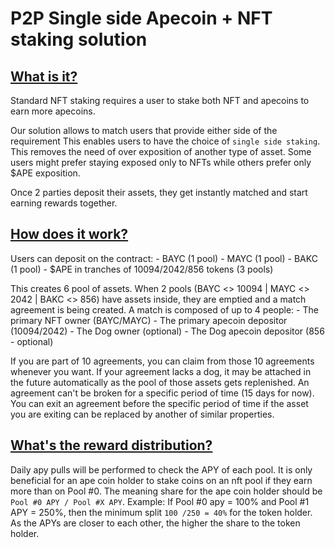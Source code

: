 # P2P Single side Apecoin + NFT staking solution

## <ins>What is it?</ins>

Standard NFT staking requires a user to stake both NFT and apecoins to earn more apecoins.

Our solution allows to match users that provide either side of the requirement This enables users to have the choice of `single side staking`.
This removes the need of over exposition of another type of asset. Some users might prefer staying exposed only to NFTs while others prefer only $APE exposition.

Once 2 parties deposit their assets, they get instantly matched and start earning rewards together.

## <ins>How does it work?</ins>

Users can deposit on the contract:
	- BAYC (1 pool)
	- MAYC (1 pool)
	- BAKC (1 pool)
	- $APE in tranches of 10094/2042/856 tokens (3 pools)

This creates 6 pool of assets. When 2 pools (BAYC <> 10094 | MAYC <> 2042 | BAKC <> 856) have assets inside, they are emptied and a match agreement is being created. 
A match is composed of up to 4 people:
	- The primary NFT owner (BAYC/MAYC)
	- The primary apecoin depositor (10094/2042)
	- The Dog owner (optional)
	- The Dog apecoin depositor (856 - optional)

If you are part of 10 agreements, you can claim from those 10 agreements whenever you want.
If your agreement lacks a dog, it may be attached in the future automatically as the pool of those assets gets replenished.
An agreement can't be broken for a specific period of time (15 days for now).
You can exit an agreement before the specific period of time if the asset you are exiting can be replaced by another of similar properties.

## <ins>What's the reward distribution?</ins>

Daily apy pulls will be performed to check the APY of each pool. It is only beneficial for an ape coin holder to stake coins on an nft pool if they earn more than on Pool #0. The meaning share for the ape coin holder should be `Pool #0 APY / Pool #X APY`.
Example: If Pool #0 apy = 100% and Pool #1 APY = 250%, then the minimum split `100 /250 = 40%` for the token holder. As the APYs are closer to each other, the higher the share to the token holder.